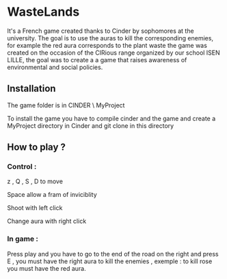 # WasteLands
It's a French game created thanks to Cinder by sophomores at the university.
The goal is to use the auras to kill the corresponding enemies, for example the red aura corresponds to the plant waste the game was created on the occasion of the CIRious range organized by our school ISEN LILLE, the goal was to create a a game that raises awareness of environmental and social policies.

## Installation

The game folder is in CINDER \ MyProject

To install the game you have to compile cinder and the game and create a MyProject directory in Cinder and git clone in this directory

## How to play ?

### Control :

z , Q , S , D to move

Space allow a fram of inviciblity

Shoot with left click

Change aura with right click

### In game :

Press play and you have to go to the end of the road on the right and press E , you must have the right aura to kill the enemies , exemple  : to kill rose you must have the red aura.
